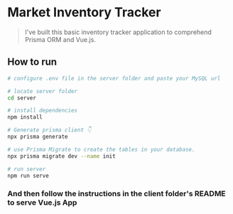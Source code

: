 # Market Inventory Tracker

> I've built this basic inventory tracker application to comprehend Prisma ORM and Vue.js.

## How to run

``` bash
# configure .env file in the server folder and paste your MySQL url

# locate server folder
cd server

# install dependencies
npm install

# Generate prisma client 👇
npx prisma generate

# use Prisma Migrate to create the tables in your database. 
npx prisma migrate dev --name init 

# run server
npm run serve
```

### And then follow the instructions in the client folder's README to serve Vue.js App
